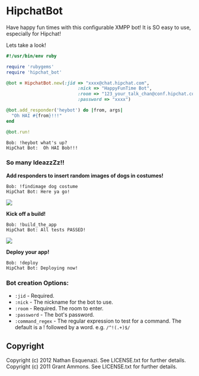 # HipchatBot

Have happy fun times with this configurable XMPP bot!  It is SO easy to use, especially for Hipchat!

Lets take a look!

```ruby
#!/usr/bin/env ruby

require 'rubygems'
require 'hipchat_bot'

@bot = HipchatBot.new(:jid => "xxxx@chat.hipchat.com", 
                           :nick => "HappyFunTime Bot", 
                           :room => "123_your_talk_chan@conf.hipchat.com", 
                           :password => "xxxx")

@bot.add_responder('heybot') do |from, args|
  "Oh HAI #{from}!!!"
end

@bot.run!
```

```
Bob: !heybot what's up?
HipChat Bot:  Oh HAI Bob!!!
```

### So many IdeazzZz!!

**Add responders to insert random images of dogs in costumes!**

```
Bob: !findimage dog costume
HipChat Bot: Here ya go!
```
![](http://spoilurpets.com/images/Lobster%20Paws%20Dog%20Costume.JPG)


**Kick off a build!**

```
Bob: !build_the_app
HipChat Bot: All tests PASSED!
```

![](http://thehairpin.com/wp-content/uploads/2010/12/womanpic1001_228x342.jpeg)

**Deploy your app!**

```
Bob: !deploy
HipChat Bot: Deploying now!
```

### Bot creation Options:

* `:jid` - Required.
* `:nick` - The nickname for the bot to use.
* `:room` - Required.  The room to enter.
* `:password` - The bot's password.
* `:command_regex` - The regular expression to test for a command.  The default is a ! followed by a word.  e.g. `/^!(.+)$/`

## Copyright

Copyright (c) 2012 Nathan Esquenazi. See LICENSE.txt for further details.
Copyright (c) 2011 Grant Ammons. See LICENSE.txt for further details.
